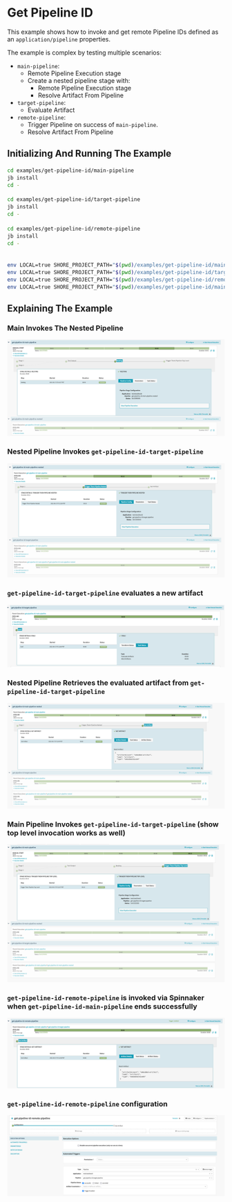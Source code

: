 # Get Pipeline ID

This example shows how to invoke and get remote Pipeline IDs defined as an `application/pipeline` properties.

The example is complex by testing multiple scenarios:

* `main-pipeline`:
  * Remote Pipeline Execution stage
  * Create a nested pipeline stage with:
    * Remote Pipeline Execution stage
    * Resolve Artifact From Pipeline
* `target-pipeline`:
  * Evaluate Artifact
* `remote-pipeline`:
  * Trigger Pipeline on success of `main-pipeline`.
  * Resolve Artifact From Pipeline

## Initializing And Running The Example

```bash
cd examples/get-pipeline-id/main-pipeline
jb install
cd -

cd examples/get-pipeline-id/target-pipeline
jb install
cd -

cd examples/get-pipeline-id/remote-pipeline
jb install
cd -


env LOCAL=true SHORE_PROJECT_PATH="$(pwd)/examples/get-pipeline-id/main-pipeline" go run cmd/shore/shore.go save
env LOCAL=true SHORE_PROJECT_PATH="$(pwd)/examples/get-pipeline-id/target-pipeline" go run cmd/shore/shore.go save
env LOCAL=true SHORE_PROJECT_PATH="$(pwd)/examples/get-pipeline-id/remote-pipeline" go run cmd/shore/shore.go save
env LOCAL=true SHORE_PROJECT_PATH="$(pwd)/examples/get-pipeline-id/main-pipeline" go run cmd/shore/shore.go exec
```

## Explaining The Example

### Main Invokes The Nested Pipeline

![main-pipeline](./assets/01-main-pipeline.png)

### Nested Pipeline Invokes `get-pipeline-id-target-pipeline`

![main-pipeline](./assets/02-nested-pipeline.png)

### `get-pipeline-id-target-pipeline` evaluates a new artifact

![main-pipeline](./assets/03-triger-evaluate.png)

### Nested Pipeline Retrieves the evaluated artifact from `get-pipeline-id-target-pipeline`

![main-pipeline](./assets/04-resolve-artifact.png)

### Main Pipeline Invokes `get-pipeline-id-target-pipeline` (show top level invocation works as well)

![main-pipeline](./assets/05-trigger-targer-top-level.png)

### `get-pipeline-id-remote-pipeline` is invoked via Spinnaker when `get-pipeline-id-main-pipeline` ends successfully

![main-pipeline](./assets/06-trigger-on-main-pipeline-success-different-app.png)

### `get-pipeline-id-remote-pipeline` configuration

![main-pipeline](./assets/07-trigger-on-pipeline-configuration.png)
